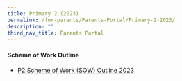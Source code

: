 ```yaml
---
title: Primary 2 (2023)
permalink: /for-parents/Parents-Portal/Primary-2-2023/
description: ""
third_nav_title: Parents Portal
---
```

#### **Scheme of Work Outline**
* [P2 Scheme of Work (SOW) Outline 2023](/resources/scheme-of-work-outline-2023/Primary-2/)
